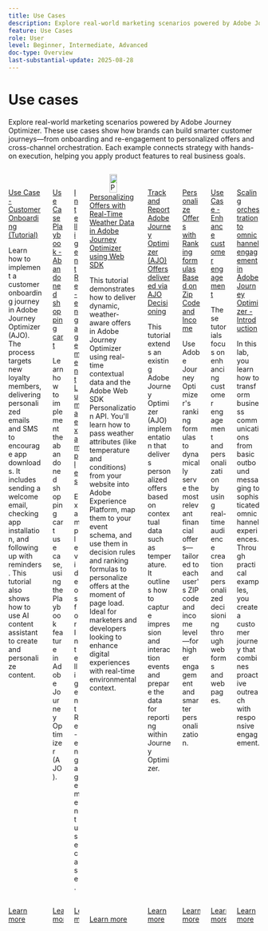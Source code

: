 ```yaml
---
title: Use Cases
description: Explore real-world marketing scenarios powered by Adobe Journey Optimizer. These use cases show how brands can build smarter customer journeys—from onboarding and re-engagement to personalized offers and cross-channel orchestration. Each example connects strategy with hands-on execution, helping you apply product features to real business goals.
feature: Use Cases
role: User
level: Beginner, Intermediate, Advanced
doc-type: Overview
last-substantial-update: 2025-08-28
---
```


# Use cases

Explore real-world marketing scenarios powered by Adobe Journey Optimizer. These use cases show how brands can build smarter customer journeys—from onboarding and re-engagement to personalized offers and cross-channel orchestration. Each example connects strategy with hands-on execution, helping you apply product features to real business goals.

<!-- CARDS
* https://experienceleague.adobe.com/en/docs/journey-optimizer-learn/tutorials/use-cases/customer-onboarding
* https://experienceleague.adobe.com/en/docs/journey-optimizer-learn/tutorials/use-cases/abandoned-cart
* https://experienceleague.adobe.com/en/docs/experience-platform/rtcdp/use-cases/personalization-insights-engagement/use-cases-luma
* https://experienceleague.adobe.com/en/docs/journey-optimizer-learn/personalizing-offers-with-real-time-weather-data/introduction
* https://experienceleague.adobe.com/en/docs/journey-optimizer-learn/reporting-on-ajo-od/introduction
* https://experienceleague.adobe.com/en/docs/journey-optimizer-learn/personalizing-offers-with-ranking-formulas-based-on-user-zip-code-and-income/introduction
* https://experienceleague.adobe.com/en/docs/journey-optimizer-learn/tutorials/use-cases/enhance-customer-engagement
* https://experienceleague.adobe.com/en/docs/journey-optimizer-learn/scaling-orchestration-to-omnichannel-engagement/introduction
-->
<!-- START CARDS HTML - DO NOT MODIFY BY HAND -->
<div class="columns">
    <div class="column is-half-tablet is-half-desktop is-one-third-widescreen" aria-label="Use Case - Customer Onboarding (Tutorial)">
        <div class="card" style="height: 100%; display: flex; flex-direction: column; height: 100%;">
            <div class="card-image">
                <figure class="image x-is-16by9">
                    <a href="https://experienceleague.adobe.com/en/docs/journey-optimizer-learn/tutorials/use-cases/customer-onboarding" title="Use Case - Customer Onboarding (Tutorial)" target="_blank" rel="referrer">
                        <img class="is-bordered-r-small" src="https://video.tv.adobe.com/v/3440650/?format=jpeg&nocache=1756417587791" alt="Use Case - Customer Onboarding (Tutorial)"
                             style="width: 100%; aspect-ratio: 16 / 9; object-fit: cover; overflow: hidden; display: block; margin: auto;">
                    </a>
                </figure>
            </div>
            <div class="card-content is-padded-small" style="display: flex; flex-direction: column; flex-grow: 1; justify-content: space-between;">
                <div class="top-card-content">
                    <p class="headline is-size-6 has-text-weight-bold">
                        <a href="https://experienceleague.adobe.com/en/docs/journey-optimizer-learn/tutorials/use-cases/customer-onboarding" target="_blank" rel="referrer" title="Use Case - Customer Onboarding (Tutorial)">Use Case - Customer Onboarding (Tutorial)</a>
                    </p>
                    <p class="is-size-6">Learn how to implement a customer onboarding journey in Adobe Journey Optimizer (AJO). ​The process targets new loyalty members, delivering personalized emails and SMS to encourage app downloads. ​It includes sending a welcome email, checking app installation, and following up with reminders. ​This tutorial also shows how to use AI content assistant to create and personalize content.</p>
                </div>
                <a href="https://experienceleague.adobe.com/en/docs/journey-optimizer-learn/tutorials/use-cases/customer-onboarding" target="_blank" rel="referrer" class="spectrum-Button spectrum-Button--outline spectrum-Button--primary spectrum-Button--sizeM" style="align-self: flex-start; margin-top: 1rem;">
                    <span class="spectrum-Button-label has-no-wrap has-text-weight-bold">Learn more</span>
                </a>
            </div>
        </div>
    </div>
    <div class="column is-half-tablet is-half-desktop is-one-third-widescreen" aria-label="Use Case Playbook - Abandoned shopping cart">
        <div class="card" style="height: 100%; display: flex; flex-direction: column; height: 100%;">
            <div class="card-image">
                <figure class="image x-is-16by9">
                    <a href="https://experienceleague.adobe.com/en/docs/journey-optimizer-learn/tutorials/use-cases/abandoned-cart" title="Use Case Playbook - Abandoned shopping cart" target="_blank" rel="referrer">
                        <img class="is-bordered-r-small" src="https://video.tv.adobe.com/v/3443964/?format=jpeg&nocache=1756417587818" alt="Use Case Playbook - Abandoned shopping cart"
                             style="width: 100%; aspect-ratio: 16 / 9; object-fit: cover; overflow: hidden; display: block; margin: auto;">
                    </a>
                </figure>
            </div>
            <div class="card-content is-padded-small" style="display: flex; flex-direction: column; flex-grow: 1; justify-content: space-between;">
                <div class="top-card-content">
                    <p class="headline is-size-6 has-text-weight-bold">
                        <a href="https://experienceleague.adobe.com/en/docs/journey-optimizer-learn/tutorials/use-cases/abandoned-cart" target="_blank" rel="referrer" title="Use Case Playbook - Abandoned shopping cart">Use Case Playbook - Abandoned shopping cart</a>
                    </p>
                    <p class="is-size-6">Learn how to implement the abandoned shopping cart use case, using the Playbook feature in Adobe Journey Optimizer (AJO).</p>
                </div>
                <a href="https://experienceleague.adobe.com/en/docs/journey-optimizer-learn/tutorials/use-cases/abandoned-cart" target="_blank" rel="referrer" class="spectrum-Button spectrum-Button--outline spectrum-Button--primary spectrum-Button--sizeM" style="align-self: flex-start; margin-top: 1rem;">
                    <span class="spectrum-Button-label has-no-wrap has-text-weight-bold">Learn more</span>
                </a>
            </div>
        </div>
    </div>
    <div class="column is-half-tablet is-half-desktop is-one-third-widescreen" aria-label="Intelligent Re-engagement Luma examples">
        <div class="card" style="height: 100%; display: flex; flex-direction: column; height: 100%;">
            <div class="card-image">
                <figure class="image x-is-16by9">
                    <a href="https://experienceleague.adobe.com/en/docs/experience-platform/rtcdp/use-cases/personalization-insights-engagement/use-cases-luma" title="Intelligent Re-engagement Luma examples" target="_blank" rel="referrer">
                        <img class="is-bordered-r-small" src="https://video.tv.adobe.com/v/3425184/?format=jpeg&nocache=1756417587792" alt="Intelligent Re-engagement Luma examples"
                             style="width: 100%; aspect-ratio: 16 / 9; object-fit: cover; overflow: hidden; display: block; margin: auto;">
                    </a>
                </figure>
            </div>
            <div class="card-content is-padded-small" style="display: flex; flex-direction: column; flex-grow: 1; justify-content: space-between;">
                <div class="top-card-content">
                    <p class="headline is-size-6 has-text-weight-bold">
                        <a href="https://experienceleague.adobe.com/en/docs/experience-platform/rtcdp/use-cases/personalization-insights-engagement/use-cases-luma" target="_blank" rel="referrer" title="Intelligent Re-engagement Luma examples">Intelligent Re-engagement Luma examples</a>
                    </p>
                    <p class="is-size-6">Example videos for Intelligent Re-engagement use case.</p>
                </div>
                <a href="https://experienceleague.adobe.com/en/docs/experience-platform/rtcdp/use-cases/personalization-insights-engagement/use-cases-luma" target="_blank" rel="referrer" class="spectrum-Button spectrum-Button--outline spectrum-Button--primary spectrum-Button--sizeM" style="align-self: flex-start; margin-top: 1rem;">
                    <span class="spectrum-Button-label has-no-wrap has-text-weight-bold">Learn more</span>
                </a>
            </div>
        </div>
    </div>
    <div class="column is-half-tablet is-half-desktop is-one-third-widescreen" aria-label="Personalizing Offers with Real-Time Weather Data in Adobe Journey Optimizer using Web SDK">
        <div class="card" style="height: 100%; display: flex; flex-direction: column; height: 100%;">
            <div class="card-image">
                <figure class="image x-is-16by9">
                    <a href="https://experienceleague.adobe.com/en/docs/journey-optimizer-learn/personalizing-offers-with-real-time-weather-data/introduction" title="Personalizing Offers with Real-Time Weather Data in Adobe Journey Optimizer using Web SDK" target="_blank" rel="referrer">
                        <img class="is-bordered-r-small" src="https://experienceleague.adobe.com/en/docs/journey-optimizer-learn/personalizing-offers-with-real-time-weather-data/introduction./media_11e634b7fcda118d76753129e5511697a1e5145de.png?width=400&format=png&optimize=medium" alt="Personalizing Offers with Real-Time Weather Data in Adobe Journey Optimizer using Web SDK"
                             style="width: 100%; aspect-ratio: 16 / 9; object-fit: cover; overflow: hidden; display: block; margin: auto;">
                    </a>
                </figure>
            </div>
            <div class="card-content is-padded-small" style="display: flex; flex-direction: column; flex-grow: 1; justify-content: space-between;">
                <div class="top-card-content">
                    <p class="headline is-size-6 has-text-weight-bold">
                        <a href="https://experienceleague.adobe.com/en/docs/journey-optimizer-learn/personalizing-offers-with-real-time-weather-data/introduction" target="_blank" rel="referrer" title="Personalizing Offers with Real-Time Weather Data in Adobe Journey Optimizer using Web SDK">Personalizing Offers with Real-Time Weather Data in Adobe Journey Optimizer using Web SDK</a>
                    </p>
                    <p class="is-size-6">This tutorial demonstrates how to deliver dynamic, weather-aware offers in Adobe Journey Optimizer using real-time contextual data and the Adobe Web SDK Personalization API. You'll learn how to pass weather attributes (like temperature and conditions) from your website into Adobe Experience Platform, map them to your event schema, and use them in decision rules and ranking formulas to personalize offers at the moment of page load. Ideal for marketers and developers looking to enhance digital experiences with real-time environmental context.</p>
                </div>
                <a href="https://experienceleague.adobe.com/en/docs/journey-optimizer-learn/personalizing-offers-with-real-time-weather-data/introduction" target="_blank" rel="referrer" class="spectrum-Button spectrum-Button--outline spectrum-Button--primary spectrum-Button--sizeM" style="align-self: flex-start; margin-top: 1rem;">
                    <span class="spectrum-Button-label has-no-wrap has-text-weight-bold">Learn more</span>
                </a>
            </div>
        </div>
    </div>
    <div class="column is-half-tablet is-half-desktop is-one-third-widescreen" aria-label="Track and Report Adobe Journey Optimizer (AJO) Offers delivered via AJO Decisioning">
        <div class="card" style="height: 100%; display: flex; flex-direction: column; height: 100%;">
            <div class="card-image">
                <figure class="image x-is-16by9">
                    <a href="https://experienceleague.adobe.com/en/docs/journey-optimizer-learn/reporting-on-ajo-od/introduction" title="Track and Report Adobe Journey Optimizer (AJO) Offers delivered via AJO Decisioning" target="_blank" rel="referrer">
                        <img class="is-bordered-r-small" src="https://experienceleague.adobe.com/en/docs/journey-optimizer-learn/reporting-on-ajo-od/introduction./media_1fb3a58c60be3873b773f9ba694350319c4b8dc4f.png?width=400&format=png&optimize=medium" alt="Track and Report Adobe Journey Optimizer (AJO) Offers delivered via AJO Decisioning"
                             style="width: 100%; aspect-ratio: 16 / 9; object-fit: cover; overflow: hidden; display: block; margin: auto;">
                    </a>
                </figure>
            </div>
            <div class="card-content is-padded-small" style="display: flex; flex-direction: column; flex-grow: 1; justify-content: space-between;">
                <div class="top-card-content">
                    <p class="headline is-size-6 has-text-weight-bold">
                        <a href="https://experienceleague.adobe.com/en/docs/journey-optimizer-learn/reporting-on-ajo-od/introduction" target="_blank" rel="referrer" title="Track and Report Adobe Journey Optimizer (AJO) Offers delivered via AJO Decisioning">Track and Report Adobe Journey Optimizer (AJO) Offers delivered via AJO Decisioning</a>
                    </p>
                    <p class="is-size-6">This tutorial extends an existing Adobe Journey Optimizer (AJO) implementation that delivers personalized offers based on contextual data such as temperature. It outlines how to capture impression and interaction events and prepare the data for reporting within Journey Optimizer.</p>
                </div>
                <a href="https://experienceleague.adobe.com/en/docs/journey-optimizer-learn/reporting-on-ajo-od/introduction" target="_blank" rel="referrer" class="spectrum-Button spectrum-Button--outline spectrum-Button--primary spectrum-Button--sizeM" style="align-self: flex-start; margin-top: 1rem;">
                    <span class="spectrum-Button-label has-no-wrap has-text-weight-bold">Learn more</span>
                </a>
            </div>
        </div>
    </div>
    <div class="column is-half-tablet is-half-desktop is-one-third-widescreen" aria-label="Personalize Offers with Ranking formulas Based on Zip Code and Income">
        <div class="card" style="height: 100%; display: flex; flex-direction: column; height: 100%;">
            <div class="card-image">
                <figure class="image x-is-16by9">
                    <a href="https://experienceleague.adobe.com/en/docs/journey-optimizer-learn/personalizing-offers-with-ranking-formulas-based-on-user-zip-code-and-income/introduction" title="Personalize Offers with Ranking formulas Based on Zip Code and Income" target="_blank" rel="referrer">
                        <img class="is-bordered-r-small" src="https://cdn.experienceleague.adobe.com/thumb/exl-cards/tutorial.png" alt="Personalize Offers with Ranking formulas Based on Zip Code and Income"
                             style="width: 100%; aspect-ratio: 16 / 9; object-fit: cover; overflow: hidden; display: block; margin: auto;">
                    </a>
                </figure>
            </div>
            <div class="card-content is-padded-small" style="display: flex; flex-direction: column; flex-grow: 1; justify-content: space-between;">
                <div class="top-card-content">
                    <p class="headline is-size-6 has-text-weight-bold">
                        <a href="https://experienceleague.adobe.com/en/docs/journey-optimizer-learn/personalizing-offers-with-ranking-formulas-based-on-user-zip-code-and-income/introduction" target="_blank" rel="referrer" title="Personalize Offers with Ranking formulas Based on Zip Code and Income">Personalize Offers with Ranking formulas Based on Zip Code and Income</a>
                    </p>
                    <p class="is-size-6">Use Adobe Journey Optimizer's ranking formulas to dynamically serve the most relevant financial offers—tailored to each user's ZIP code and income level—for higher engagement and smarter personalization.</p>
                </div>
                <a href="https://experienceleague.adobe.com/en/docs/journey-optimizer-learn/personalizing-offers-with-ranking-formulas-based-on-user-zip-code-and-income/introduction" target="_blank" rel="referrer" class="spectrum-Button spectrum-Button--outline spectrum-Button--primary spectrum-Button--sizeM" style="align-self: flex-start; margin-top: 1rem;">
                    <span class="spectrum-Button-label has-no-wrap has-text-weight-bold">Learn more</span>
                </a>
            </div>
        </div>
    </div>
    <div class="column is-half-tablet is-half-desktop is-one-third-widescreen" aria-label="Use Case - Enhance customer engagement">
        <div class="card" style="height: 100%; display: flex; flex-direction: column; height: 100%;">
            <div class="card-image">
                <figure class="image x-is-16by9">
                    <a href="https://experienceleague.adobe.com/en/docs/journey-optimizer-learn/tutorials/use-cases/enhance-customer-engagement" title="Use Case - Enhance customer engagement" target="_blank" rel="referrer">
                        <img class="is-bordered-r-small" src="https://cdn.experienceleague.adobe.com/thumb/exl-cards/tutorial.png" alt="Use Case - Enhance customer engagement"
                             style="width: 100%; aspect-ratio: 16 / 9; object-fit: cover; overflow: hidden; display: block; margin: auto;">
                    </a>
                </figure>
            </div>
            <div class="card-content is-padded-small" style="display: flex; flex-direction: column; flex-grow: 1; justify-content: space-between;">
                <div class="top-card-content">
                    <p class="headline is-size-6 has-text-weight-bold">
                        <a href="https://experienceleague.adobe.com/en/docs/journey-optimizer-learn/tutorials/use-cases/enhance-customer-engagement" target="_blank" rel="referrer" title="Use Case - Enhance customer engagement">Use Case - Enhance customer engagement</a>
                    </p>
                    <p class="is-size-6">These tutorials focus on enhancing customer engagement and personalization by using real-time audience creation and personalized decisioning through web forms and web pages.</p>
                </div>
                <a href="https://experienceleague.adobe.com/en/docs/journey-optimizer-learn/tutorials/use-cases/enhance-customer-engagement" target="_blank" rel="referrer" class="spectrum-Button spectrum-Button--outline spectrum-Button--primary spectrum-Button--sizeM" style="align-self: flex-start; margin-top: 1rem;">
                    <span class="spectrum-Button-label has-no-wrap has-text-weight-bold">Learn more</span>
                </a>
            </div>
        </div>
    </div>
    <div class="column is-half-tablet is-half-desktop is-one-third-widescreen" aria-label="Scaling orchestration to omnichannel engagement in Adobe Journey Optimizer - Introduction">
        <div class="card" style="height: 100%; display: flex; flex-direction: column; height: 100%;">
            <div class="card-image">
                <figure class="image x-is-16by9">
                    <a href="https://experienceleague.adobe.com/en/docs/journey-optimizer-learn/scaling-orchestration-to-omnichannel-engagement/introduction" title="Scaling orchestration to omnichannel engagement in Adobe Journey Optimizer - Introduction" target="_blank" rel="referrer">
                        <img class="is-bordered-r-small" src="https://video.tv.adobe.com/v/3457828/?format=jpeg&nocache=1756417587802" alt="Scaling orchestration to omnichannel engagement in Adobe Journey Optimizer - Introduction"
                             style="width: 100%; aspect-ratio: 16 / 9; object-fit: cover; overflow: hidden; display: block; margin: auto;">
                    </a>
                </figure>
            </div>
            <div class="card-content is-padded-small" style="display: flex; flex-direction: column; flex-grow: 1; justify-content: space-between;">
                <div class="top-card-content">
                    <p class="headline is-size-6 has-text-weight-bold">
                        <a href="https://experienceleague.adobe.com/en/docs/journey-optimizer-learn/scaling-orchestration-to-omnichannel-engagement/introduction" target="_blank" rel="referrer" title="Scaling orchestration to omnichannel engagement in Adobe Journey Optimizer - Introduction">Scaling orchestration to omnichannel engagement in Adobe Journey Optimizer - Introduction</a>
                    </p>
                    <p class="is-size-6">In this lab, you learn how to transform business communications from basic outbound messaging to sophisticated omnichannel experiences. Through practical examples, you create a customer journey that combines proactive outreach with responsive engagement.</p>
                </div>
                <a href="https://experienceleague.adobe.com/en/docs/journey-optimizer-learn/scaling-orchestration-to-omnichannel-engagement/introduction" target="_blank" rel="referrer" class="spectrum-Button spectrum-Button--outline spectrum-Button--primary spectrum-Button--sizeM" style="align-self: flex-start; margin-top: 1rem;">
                    <span class="spectrum-Button-label has-no-wrap has-text-weight-bold">Learn more</span>
                </a>
            </div>
        </div>
    </div>
</div>
<!-- END CARDS HTML - DO NOT MODIFY BY HAND -->
